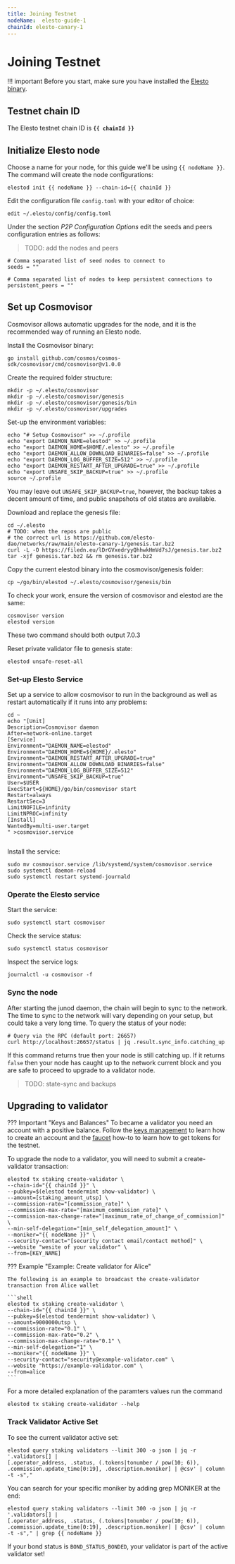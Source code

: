 ```yaml
---
title: Joining Testnet
nodeName:  elesto-guide-1
chainId: elesto-canary-1
---
```


# Joining Testnet


!!! important
    Before you start, make sure you have installed the [Elesto binary](./node.md).


## Testnet chain ID

The Elesto testnet chain ID is **`{{ chainId }}`**

## Initialize Elesto node

Choose a name for your node, for this guide we'll be using `{{ nodeName }}`. The command will create the node configurations:

```shell
elestod init {{ nodeName }} --chain-id={{ chainId }}
```

Edit the configuration file `config.toml` with your editor of choice:

```shell
edit ~/.elesto/config/config.toml 
```

Under the section *P2P Configuration Options* edit the seeds and peers configuration entries as follows:

> TODO: add the nodes and peers 

```shell
# Comma separated list of seed nodes to connect to
seeds = ""

# Comma separated list of nodes to keep persistent connections to
persistent_peers = ""
```



## Set up Cosmovisor

Cosmovisor allows automatic upgrades for the node, and it is the recommended way of running an Elesto node.

Install the Cosmovisor binary:

```shell
go install github.com/cosmos/cosmos-sdk/cosmovisor/cmd/cosmovisor@v1.0.0
```

Create the required folder structure:

```shell
mkdir -p ~/.elesto/cosmovisor
mkdir -p ~/.elesto/cosmovisor/genesis
mkdir -p ~/.elesto/cosmovisor/genesis/bin
mkdir -p ~/.elesto/cosmovisor/upgrades
```

Set-up the environment variables:

```shell
echo "# Setup Cosmovisor" >> ~/.profile
echo "export DAEMON_NAME=elestod" >> ~/.profile
echo "export DAEMON_HOME=$HOME/.elesto" >> ~/.profile
echo "export DAEMON_ALLOW_DOWNLOAD_BINARIES=false" >> ~/.profile
echo "export DAEMON_LOG_BUFFER_SIZE=512" >> ~/.profile
echo "export DAEMON_RESTART_AFTER_UPGRADE=true" >> ~/.profile
echo "export UNSAFE_SKIP_BACKUP=true" >> ~/.profile
source ~/.profile
```

You may leave out `UNSAFE_SKIP_BACKUP=true`, however, the backup takes a decent amount of time, and public snapshots of old states are available.



Download and replace the genesis file:

```shell
cd ~/.elesto
# TODO: when the repos are public
# the correct url is https://github.com/elesto-dao/networks/raw/main/elesto-canary-1/genesis.tar.bz2
curl -L -O https://filedn.eu/lDrGVxedryyQhhwkHmVd7sJ/genesis.tar.bz2 
tar -xjf genesis.tar.bz2 && rm genesis.tar.bz2
```




Copy the current elestod binary into the cosmovisor/genesis folder:

```shell
cp ~/go/bin/elestod ~/.elesto/cosmovisor/genesis/bin
```

To check your work, ensure the version of cosmovisor and elestod are the same:

```shell
cosmovisor version
elestod version
```

These two command should both output 7.0.3

Reset private validator file to genesis state:

```
elestod unsafe-reset-all
```

### Set-up Elesto Service

Set up a service to allow cosmovisor to run in the background as well as restart automatically if it runs into any problems:

```shell
cd ~
echo "[Unit]
Description=Cosmovisor daemon
After=network-online.target
[Service]
Environment="DAEMON_NAME=elestod"
Environment="DAEMON_HOME=${HOME}/.elesto"
Environment="DAEMON_RESTART_AFTER_UPGRADE=true"
Environment="DAEMON_ALLOW_DOWNLOAD_BINARIES=false"
Environment="DAEMON_LOG_BUFFER_SIZE=512"
Environment="UNSAFE_SKIP_BACKUP=true"
User=$USER
ExecStart=${HOME}/go/bin/cosmovisor start
Restart=always
RestartSec=3
LimitNOFILE=infinity
LimitNPROC=infinity
[Install]
WantedBy=multi-user.target
" >cosmovisor.service
 
```

Install the service:

```shell
sudo mv cosmovisor.service /lib/systemd/system/cosmovisor.service
sudo systemctl daemon-reload
sudo systemctl restart systemd-journald
```

### Operate the Elesto service

Start the service:

```shell
sudo systemctl start cosmovisor
```

Check the service status:

```shell
sudo systemctl status cosmovisor
```

Inspect the service logs:

```shell
journalctl -u cosmovisor -f
```


### Sync the node 

After starting the junod daemon, the chain will begin to sync to the network. The time to sync to the network will vary depending on your setup, but could take a very long time. To query the status of your node:

```shell
# Query via the RPC (default port: 26657)
curl http://localhost:26657/status | jq .result.sync_info.catching_up
```

If this command returns true then your node is still catching up. If it returns `false` then your node has caught up to the network current block and you are safe to proceed to upgrade to a validator node.

> TODO: state-sync and backups




## Upgrading to validator

??? Important "Keys and Balances" 
    To became a validator you need an account with a positive balance. Follow the [keys management](../How-To/chain_002_key_management.md) to learn how to create an account and the [faucet](../How-To/chain_001_faucet.md) how-to to learn how to get tokens for the testnet. 


To upgrade the node to a validator, you will need to submit a create-validator transaction:

```shell
elestod tx staking create-validator \
--chain-id="{{ chainId }}" \
--pubkey=$(elestod tendermint show-validator) \
--amount=[staking_amount_utsp] \
--commission-rate="[commission_rate]" \
--commission-max-rate="[maximum_commission_rate]" \
--commission-max-change-rate="[maximum_rate_of_change_of_commission]" \
--min-self-delegation="[min_self_delegation_amount]" \
--moniker="{{ nodeName }}" \
--security-contact="[security contact email/contact method]" \
--website "wesite of your validator" \
--from=[KEY_NAME]
```

??? Example "Example: Create validator for Alice"

    The following is an example to broadcast the create-validator transaction from Alice wallet 

    ```shell
    elestod tx staking create-validator \
    --chain-id="{{ chainId }}" \
    --pubkey=$(elestod tendermint show-validator) \
    --amount=9000000utsp \
    --commission-rate="0.1" \
    --commission-max-rate="0.2" \
    --commission-max-change-rate="0.1" \
    --min-self-delegation="1" \
    --moniker="{{ nodeName }}" \
    --security-contact="security@example-validator.com" \
    --website "https://example-validator.com" \
    --from=alice
    ```


For a more detailed explanation of the paramters values run the command 

```shell
elestod tx staking create-validator --help
```



### Track Validator Active Set
To see the current validator active set:

```
elestod query staking validators --limit 300 -o json | jq -r '.validators[] |
[.operator_address, .status, (.tokens|tonumber / pow(10; 6)),
.commission.update_time[0:19], .description.moniker] | @csv' | column -t -s","
```

You can search for your specific moniker by adding grep MONIKER at the end:

```
elestod query staking validators --limit 300 -o json | jq -r '.validators[] |
[.operator_address, .status, (.tokens|tonumber / pow(10; 6)),
.commission.update_time[0:19], .description.moniker] | @csv' | column -t -s"," | grep {{ nodeName }}
```

If your bond status is `BOND_STATUS_BONDED`, your validator is part of the active validator set!

